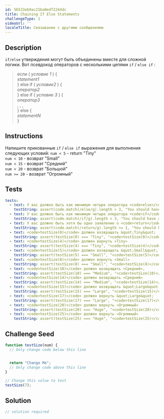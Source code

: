 ```yaml
---
id: 56533eb9ac21ba0edf2244dc
title: Chaining If Else Statements
challengeType: 1
videoUrl: ''
localeTitle: Связывание с другими сообщениями
---
```


## Description
<section id="description"> <code>if/else</code> утверждения могут быть объединены вместе для сложной логики. Вот <dfn>псевдокод</dfn> операторов с несколькими цепями <code>if</code> / <code>else if</code> : <blockquote> если ( <em>условие 1</em> ) { <br> <em>statement1</em> <br> } else if ( <em>условие2</em> ) { <br> <em>оператор2</em> <br> } else if ( <em>условие 3</em> ) { <br> <em>оператор3</em> <br> , , , <br> } else { <br> <em>statementN</em> <br> } </blockquote></section>

## Instructions
<section id="instructions"> Напишите прикованные <code>if</code> / <code>else if</code> выражения для выполнения следующих условий: <code>num &lt; 5</code> - return &quot;Tiny&quot; <br> <code>num &lt; 10</code> - возврат &quot;Small&quot; <br> <code>num &lt; 15</code> - возврат &quot;Средний&quot; <br> <code>num &lt; 20</code> - возврат &quot;Большой&quot; <br> <code>num &gt;= 20</code> - возврат &quot;Огромный&quot; </section>

## Tests
<section id='tests'>

```yml
tests:
  - text: У вас должно быть как минимум четыре оператора <code>else</code>
    testString: assert(code.match(/else/g).length > 3, "You should have at least four <code>else</code> statements");
  - text: У вас должно быть как минимум четыре оператора <code>if</code>
    testString: assert(code.match(/if/g).length > 3, "You should have at least four <code>if</code> statements");
  - text: У вас должно быть хотя бы одно заявление о <code>return</code>
    testString: assert(code.match(/return/g).length >= 1, "You should have at least one <code>return</code> statement");
  - text: <code>testSize(0)</code> должен возвращать &quot;Tiny&quot;
    testString: assert(testSize(0) === "Tiny", "<code>testSize(0)</code> should return "Tiny"");
  - text: <code>testSize(4)</code> должен вернуть «Tiny»
    testString: assert(testSize(4) === "Tiny", "<code>testSize(4)</code> should return "Tiny"");
  - text: <code>testSize(5)</code> должен возвращать &quot;Small&quot;
    testString: assert(testSize(5) === "Small", "<code>testSize(5)</code> should return "Small"");
  - text: <code>testSize(8)</code> должен вернуть «Small»
    testString: assert(testSize(8) === "Small", "<code>testSize(8)</code> should return "Small"");
  - text: <code>testSize(10)</code> должен возвращать «Средний»,
    testString: assert(testSize(10) === "Medium", "<code>testSize(10)</code> should return "Medium"");
  - text: <code>testSize(14)</code> должен возвращать «Средний»
    testString: assert(testSize(14) === "Medium", "<code>testSize(14)</code> should return "Medium"");
  - text: <code>testSize(15)</code> должен возвращать &quot;Large&quot;
    testString: assert(testSize(15) === "Large", "<code>testSize(15)</code> should return "Large"");
  - text: <code>testSize(17)</code> должен вернуть &quot;Large&quot;
    testString: assert(testSize(17) === "Large", "<code>testSize(17)</code> should return "Large"");
  - text: <code>testSize(20)</code> должен вернуть «Огромный»
    testString: assert(testSize(20) === "Huge", "<code>testSize(20)</code> should return "Huge"");
  - text: <code>testSize(25)</code> должен вернуть «Огромный»
    testString: assert(testSize(25) === "Huge", "<code>testSize(25)</code> should return "Huge"");

```

</section>

## Challenge Seed
<section id='challengeSeed'>

<div id='js-seed'>

```js
function testSize(num) {
  // Only change code below this line


  return "Change Me";
  // Only change code above this line
}

// Change this value to test
testSize(7);

```

</div>



</section>

## Solution
<section id='solution'>

```js
// solution required
```
</section>
